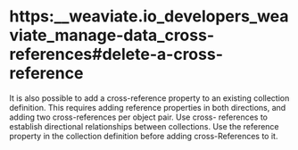 # https:\_\_weaviate.io_developers_weaviate_manage-data_cross-references#delete-a-cross-reference

It is also possible to add a cross-reference property to an existing collection definition. This requires adding reference properties in both directions, and adding two cross-references per object pair. Use cross- references to establish directional relationships between collections. Use the reference property in the collection definition before adding cross-References to it.
